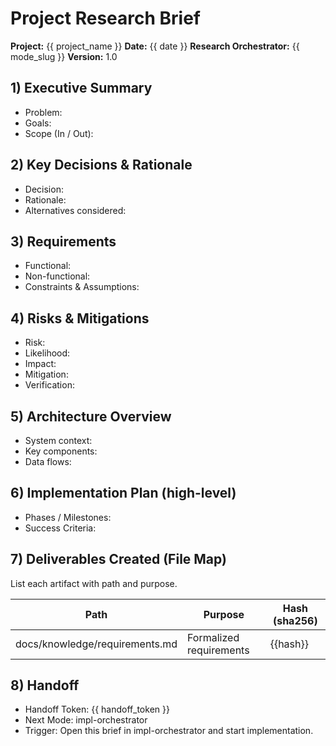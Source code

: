 # Project Research Brief

**Project:** {{ project_name }}
**Date:** {{ date }}
**Research Orchestrator:** {{ mode_slug }}
**Version:** 1.0

## 1) Executive Summary
- Problem:
- Goals:
- Scope (In / Out):

## 2) Key Decisions & Rationale
- Decision:
- Rationale:
- Alternatives considered:

## 3) Requirements
- Functional:
- Non-functional:
- Constraints & Assumptions:

## 4) Risks & Mitigations
- Risk:
- Likelihood:
- Impact:
- Mitigation:
- Verification:

## 5) Architecture Overview
- System context:
- Key components:
- Data flows:

## 6) Implementation Plan (high-level)
- Phases / Milestones:
- Success Criteria:

## 7) Deliverables Created (File Map)
List each artifact with path and purpose.

| Path | Purpose | Hash (sha256) |
|------|---------|----------------|
| docs/knowledge/requirements.md | Formalized requirements | {{hash}} |

## 8) Handoff
- Handoff Token: {{ handoff_token }}
- Next Mode: impl-orchestrator
- Trigger: Open this brief in impl-orchestrator and start implementation.

